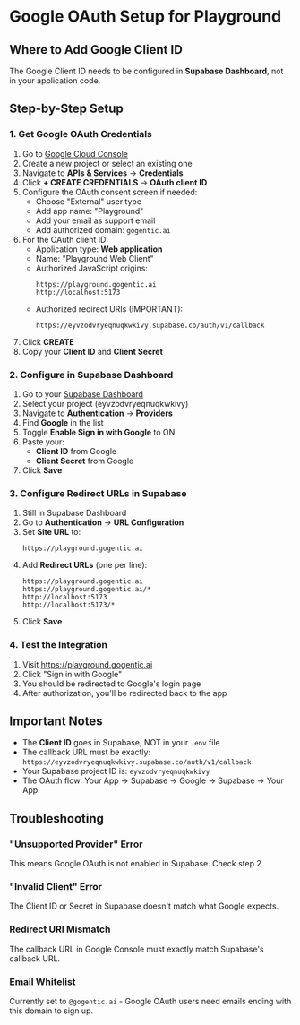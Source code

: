 # Google OAuth Setup for Playground

## Where to Add Google Client ID

The Google Client ID needs to be configured in **Supabase Dashboard**, not in your application code.

## Step-by-Step Setup

### 1. Get Google OAuth Credentials

1. Go to [Google Cloud Console](https://console.cloud.google.com/)
2. Create a new project or select an existing one
3. Navigate to **APIs & Services** → **Credentials**
4. Click **+ CREATE CREDENTIALS** → **OAuth client ID**
5. Configure the OAuth consent screen if needed:
   - Choose "External" user type
   - Add app name: "Playground"
   - Add your email as support email
   - Add authorized domain: `gogentic.ai`
6. For the OAuth client ID:
   - Application type: **Web application**
   - Name: "Playground Web Client"
   - Authorized JavaScript origins:
     ```
     https://playground.gogentic.ai
     http://localhost:5173
     ```
   - Authorized redirect URIs (IMPORTANT):
     ```
     https://eyvzodvryeqnuqkwkivy.supabase.co/auth/v1/callback
     ```
7. Click **CREATE**
8. Copy your **Client ID** and **Client Secret**

### 2. Configure in Supabase Dashboard

1. Go to your [Supabase Dashboard](https://app.supabase.com)
2. Select your project (eyvzodvryeqnuqkwkivy)
3. Navigate to **Authentication** → **Providers**
4. Find **Google** in the list
5. Toggle **Enable Sign in with Google** to ON
6. Paste your:
   - **Client ID** from Google
   - **Client Secret** from Google
7. Click **Save**

### 3. Configure Redirect URLs in Supabase

1. Still in Supabase Dashboard
2. Go to **Authentication** → **URL Configuration**
3. Set **Site URL** to:
   ```
   https://playground.gogentic.ai
   ```
4. Add **Redirect URLs** (one per line):
   ```
   https://playground.gogentic.ai
   https://playground.gogentic.ai/*
   http://localhost:5173
   http://localhost:5173/*
   ```
5. Click **Save**

### 4. Test the Integration

1. Visit https://playground.gogentic.ai
2. Click "Sign in with Google"
3. You should be redirected to Google's login page
4. After authorization, you'll be redirected back to the app

## Important Notes

- The **Client ID** goes in Supabase, NOT in your `.env` file
- The callback URL must be exactly: `https://eyvzodvryeqnuqkwkivy.supabase.co/auth/v1/callback`
- Your Supabase project ID is: `eyvzodvryeqnuqkwkivy`
- The OAuth flow: Your App → Supabase → Google → Supabase → Your App

## Troubleshooting

### "Unsupported Provider" Error
This means Google OAuth is not enabled in Supabase. Check step 2.

### "Invalid Client" Error
The Client ID or Secret in Supabase doesn't match what Google expects.

### Redirect URI Mismatch
The callback URL in Google Console must exactly match Supabase's callback URL.

### Email Whitelist
Currently set to `@gogentic.ai` - Google OAuth users need emails ending with this domain to sign up.